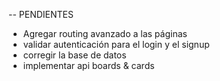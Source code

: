 -- PENDIENTES

- Agregar routing avanzado a las páginas
- validar autenticación para el login y el signup
- corregir la base de datos
- implementar api boards & cards
